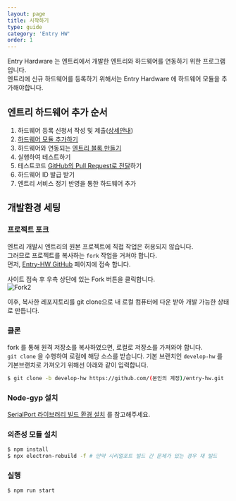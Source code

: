 ```yaml
---
layout: page
title: 시작하기
type: guide
category: 'Entry HW'
order: 1
---
```


Entry Hardware 는 엔트리에서 개발한 엔트리와 하드웨어를 연동하기 위한 프로그램입니다.  
엔트리에 신규 하드웨어를 등록하기 위해서는 Entry Hardware 에 하드웨어 모듈을 추가해야합니다.

## 엔트리 하드웨어 추가 순서
1. 하드웨어 등록 신청서 작성 및 제출([상세안내](/docs/guide/entry-hw/2017-05-16-enroll_entry-hw.html))
2. [하드웨어 모듈 추가하기](/docs/guide/entry-hw/2016-05-03-add_module.html)
3. 하드웨어와 연동되는 [엔트리 블록 만들기](/docs/guide/entryjs/2016-05-22-add_new_blocks.html)
4. 실행하여 테스트하기
5. 테스트코드 [GitHub의 Pull Request로 전달](/docs/guide/etc/2016-05-03-git_fork.html)하기
6. 하드웨어 ID 발급 받기
7. 엔트리 서비스 정기 반영을 통한 하드웨어 추가

## 개발환경 세팅

### 프로젝트 포크

엔트리 개발시 엔트리의 원본 프로젝트에 직접 작업은 허용되지 않습니다.  
그러므로 프로젝트를 복사하는 `fork` 작업을 거쳐야 합니다.  
먼저, [Entry-HW GitHub](https://github.com/entrylabs/entry-hw) 페이지에 접속 합니다.  

사이트 접속 후 우측 상단에 있는 Fork 버튼을 클릭합니다.  
![Fork2](/docs/images/entry-hw/fork2.png)  

이후, 복사한 레포지토리를 git clone으로 내 로컬 컴퓨터에 다운 받아 개발 가능한 상태로 만듭니다.

### 클론

fork 를 통해 원격 저장소를 복사하였으면, 로컬로 저장소를 가져와야 합니다.  
`git clone` 을 수행하여 로컬에 해당 소스를 받습니다. 기본 브랜치인 `develop-hw` 를 기본브랜치로 가져오기 위해선 아래와 같이 입력합니다.
``` bash
$ git clone -b develop-hw https://github.com/(본인의 계정)/entry-hw.git
```

### Node-gyp 설치

[SerialPort 라이브러리 빌드 환경 설치](http://localhost:5000/docs/guide/basic/setting_environment.html#SerialPort-%EB%9D%BC%EC%9D%B4%EB%B8%8C%EB%9F%AC%EB%A6%AC-%EB%B9%8C%EB%93%9C-%ED%99%98%EA%B2%BD-%EC%84%A4%EC%B9%98) 를 참고해주세요.

### 의존성 모듈 설치  

``` bash
$ npm install
$ npx electron-rebuild -f # 만약 시리얼포트 빌드 간 문제가 있는 경우 재 빌드
```

### 실행

``` bash
$ npm run start
```
